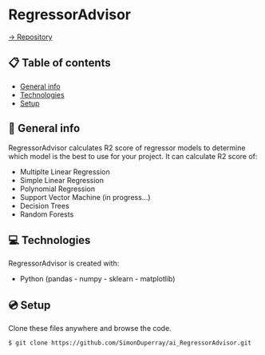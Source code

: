 # RegressorAdvisor

[-> Repository](https://github.com/SimonDuperray/ai_RegressorAdvisor)

## :clipboard: Table of contents
* [General info](#general-info)
* [Technologies](#technologies)
* [Setup](#setup)

## :page_facing_up: General info
RegressorAdvisor calculates R2 score of regressor models to determine which model is the best to use for your project.
It can calculate R2 score of:
  * Multiplte Linear Regression
  * Simple Linear Regression
  * Polynomial Regression
  * Support Vector Machine (in progress...)
  * Decision Trees
  * Random Forests
  
## :computer: Technologies
RegressorAdvisor is created with:
* Python (pandas - numpy - sklearn - matplotlib)
	
## :cd: Setup
Clone these files anywhere and browse the code.
```batch
$ git clone https://github.com/SimonDuperray/ai_RegressorAdvisor.git
```
